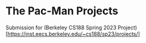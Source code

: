 # The Pac-Man Projects
Submission for (Berkeley CS188 Spring 2023 Project)[https://inst.eecs.berkeley.edu/~cs188/sp23/projects/]
